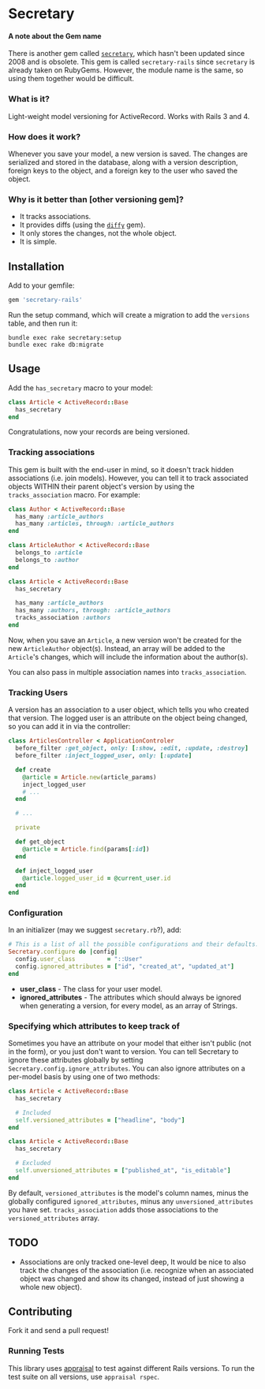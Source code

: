 # Secretary

#### A note about the Gem name
There is another gem called [`secretary`](http://rubygems.org/gems/secretary),
which hasn't been updated since 2008 and is obsolete. This gem is called
`secretary-rails` since `secretary` is already taken on RubyGems. However, the
module name is the same, so using them together would be difficult.


### What is it?
Light-weight model versioning for ActiveRecord. Works with Rails 3 and 4.


### How does it work?
Whenever you save your model, a new version is saved. The changes are
serialized and stored in the database, along with a version description,
foreign keys to the object, and a foreign key to the user who saved the object.


### Why is it better than [other versioning gem]?
* It tracks associations.
* It provides diffs (using the [`diffy`](http://rubygems.org/gems/diffy) gem).
* It only stores the changes, not the whole object.
* It is simple.


## Installation
Add to your gemfile:

```ruby
gem 'secretary-rails'
```

Run the setup command, which will create a migration to add the `versions`
table, and then run it:

```
bundle exec rake secretary:setup
bundle exec rake db:migrate
```


## Usage
Add the `has_secretary` macro to your model:

```ruby
class Article < ActiveRecord::Base
  has_secretary
end
```

Congratulations, now your records are being versioned.


### Tracking associations
This gem is built with the end-user in mind, so it doesn't track hidden
associations (i.e. join models). However, you can tell it to track associated
objects WITHIN their parent object's version by using the `tracks_association`
macro. For example:

```ruby
class Author < ActiveRecord::Base
  has_many :article_authors
  has_many :articles, through: :article_authors
end

class ArticleAuthor < ActiveRecord::Base
  belongs_to :article
  belongs_to :author
end

class Article < ActiveRecord::Base
  has_secretary

  has_many :article_authors
  has_many :authors, through: :article_authors
  tracks_association :authors
end
```

Now, when you save an `Article`, a new version won't be created for the
new `ArticleAuthor` object(s). Instead, an array will be added to the `Article`'s
changes, which will include the information about the author(s).

You can also pass in multiple association names into `tracks_association`.


### Tracking Users
A version has an association to a user object, which tells you who created that
version. The logged user is an attribute on the object being changed, so you
can add it in via the controller:

```ruby
class ArticlesController < ApplicationControler
  before_filter :get_object, only: [:show, :edit, :update, :destroy]
  before_filter :inject_logged_user, only: [:update]

  def create
    @article = Article.new(article_params)
    inject_logged_user
    # ...
  end

  # ...

  private

  def get_object
    @article = Article.find(params[:id])
  end

  def inject_logged_user
    @article.logged_user_id = @current_user.id
  end
end
```


### Configuration
In an initializer (may we suggest `secretary.rb`?), add:

```ruby
# This is a list of all the possible configurations and their defaults.
Secretary.configure do |config|
  config.user_class         = "::User"
  config.ignored_attributes = ["id", "created_at", "updated_at"]
end
```

* **user_class** - The class for your user model.
* **ignored_attributes** - The attributes which should always be ignored
  when generating a version, for every model, as an array of Strings.


### Specifying which attributes to keep track of
Sometimes you have an attribute on your model that either isn't public
(not in the form), or you just don't want to version. You can tell Secretary
to ignore these attributes globally by setting
`Secretary.config.ignore_attributes`. You can also ignore attributes on a
per-model basis by using one of two methods:

```ruby
class Article < ActiveRecord::Base
  has_secretary

  # Included
  self.versioned_attributes = ["headline", "body"]
end
```

```ruby
class Article < ActiveRecord::Base
  has_secretary

  # Excluded
  self.unversioned_attributes = ["published_at", "is_editable"]
end
```

By default, `versioned_attributes` is the model's column names, minus the
globally configured `ignored_attributes`, minus any `unversioned_attributes`
you have set. `tracks_association` adds those associations to the
`versioned_attributes` array.


## TODO
* Associations are only tracked one-level deep, It would be nice to also
  track the changes of the association (i.e. recognize when an associated
  object was changed and show its changed, instead of just showing a whole
  new object).


## Contributing
Fork it and send a pull request!


### Running Tests
This library uses [appraisal](https://github.com/thoughtbot/appraisal) to test
against different Rails versions. To run the test suite on all versions, use
`appraisal rspec`.
